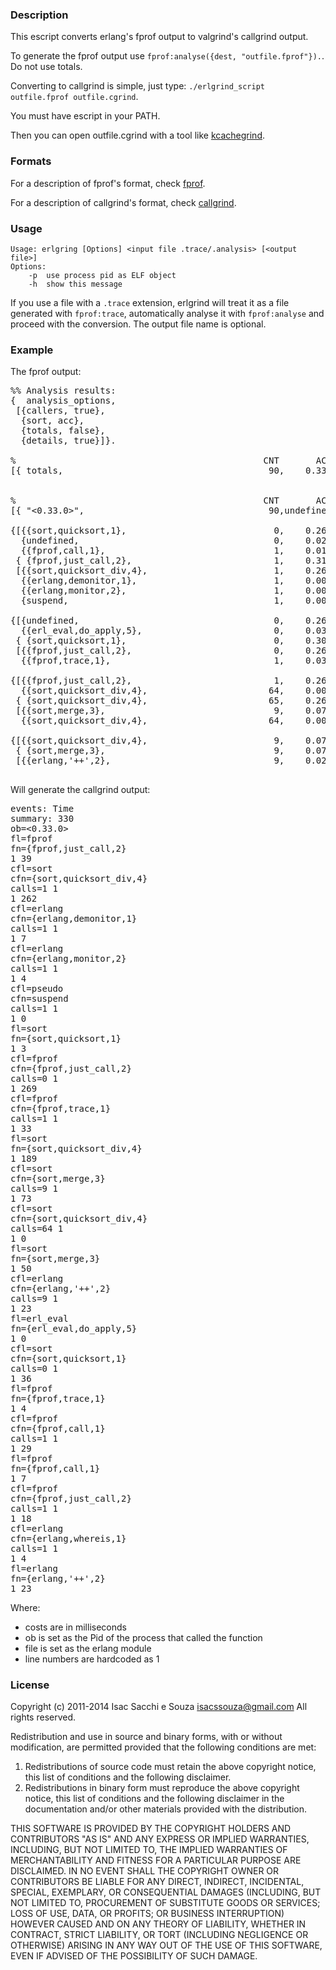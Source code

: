[kcachegrind]: http://kcachegrind.sourceforge.net/html/Home.html
[fprof]: http://www.erlang.org/doc/man/fprof.html#analysis
[callgrind]: http://valgrind.org/docs/manual/cl-format.html

### Description

This escript converts erlang's fprof output to valgrind's callgrind output.

To generate the fprof output use `fprof:analyse({dest, "outfile.fprof"}).`. Do not use totals.

Converting to callgrind is simple, just type: `./erlgrind_script outfile.fprof outfile.cgrind`.

You must have escript in your PATH.

Then you can open outfile.cgrind with a tool like [kcachegrind][].

### Formats

For a description of fprof's format, check [fprof].

For a description of callgrind's format, check [callgrind].

### Usage

    Usage: erlgring [Options] <input file .trace/.analysis> [<output file>]
    Options:
        -p	use process pid as ELF object
    	-h	show this message

If you use a file with a `.trace` extension, erlgrind will treat it as a file generated with `fprof:trace`, automatically analyse it with `fprof:analyse` and proceed with the conversion.
The output file name is optional.

### Example

The fprof output:

<pre>
%% Analysis results:
{  analysis_options,
 [{callers, true},
  {sort, acc},
  {totals, false},
  {details, true}]}.

%                                               CNT       ACC       OWN        
[{ totals,                                       90,    0.330,    0.330}].  %%%


%                                               CNT       ACC       OWN        
[{ "&lt;0.33.0&gt;",                                   90,undefined,    0.330}].   %%

{[{{sort,quicksort,1},                            0,    0.269,    0.007},      
  {undefined,                                     0,    0.025,    0.018},      
  {{fprof,call,1},                                1,    0.018,    0.014}],     
 { {fprof,just_call,2},                           1,    0.312,    0.039},     %
 [{{sort,quicksort_div,4},                        1,    0.262,    0.004},      
  {{erlang,demonitor,1},                          1,    0.007,    0.007},      
  {{erlang,monitor,2},                            1,    0.004,    0.004},      
  {suspend,                                       1,    0.000,    0.000}]}.    

{[{undefined,                                     0,    0.269,    0.000},      
  {{erl_eval,do_apply,5},                         0,    0.036,    0.003}],     
 { {sort,quicksort,1},                            0,    0.305,    0.003},     %
 [{{fprof,just_call,2},                           0,    0.269,    0.007},      
  {{fprof,trace,1},                               1,    0.033,    0.004}]}.    

{[{{fprof,just_call,2},                           1,    0.262,    0.004},      
  {{sort,quicksort_div,4},                       64,    0.000,    0.185}],     
 { {sort,quicksort_div,4},                       65,    0.262,    0.189},     %
 [{{sort,merge,3},                                9,    0.073,    0.050},      
  {{sort,quicksort_div,4},                       64,    0.000,    0.185}]}.    

{[{{sort,quicksort_div,4},                        9,    0.073,    0.050}],     
 { {sort,merge,3},                                9,    0.073,    0.050},     %
 [{{erlang,'++',2},                               9,    0.023,    0.023}]}.    
 </pre>

Will generate the callgrind output: <br>

<pre>
events: Time
summary: 330
ob=&lt;0.33.0&gt;
fl=fprof
fn={fprof,just_call,2}
1 39
cfl=sort
cfn={sort,quicksort_div,4}
calls=1 1
1 262
cfl=erlang
cfn={erlang,demonitor,1}
calls=1 1
1 7
cfl=erlang
cfn={erlang,monitor,2}
calls=1 1
1 4
cfl=pseudo
cfn=suspend
calls=1 1
1 0
fl=sort
fn={sort,quicksort,1}
1 3
cfl=fprof
cfn={fprof,just_call,2}
calls=0 1
1 269
cfl=fprof
cfn={fprof,trace,1}
calls=1 1
1 33
fl=sort
fn={sort,quicksort_div,4}
1 189
cfl=sort
cfn={sort,merge,3}
calls=9 1
1 73
cfl=sort
cfn={sort,quicksort_div,4}
calls=64 1
1 0
fl=sort
fn={sort,merge,3}
1 50
cfl=erlang
cfn={erlang,'++',2}
calls=9 1
1 23
fl=erl_eval
fn={erl_eval,do_apply,5}
1 0
cfl=sort
cfn={sort,quicksort,1}
calls=0 1
1 36
fl=fprof
fn={fprof,trace,1}
1 4
cfl=fprof
cfn={fprof,call,1}
calls=1 1
1 29
fl=fprof
fn={fprof,call,1}
1 7
cfl=fprof
cfn={fprof,just_call,2}
calls=1 1
1 18
cfl=erlang
cfn={erlang,whereis,1}
calls=1 1
1 4
fl=erlang
fn={erlang,'++',2}
1 23
</pre>

Where:

- costs are in milliseconds
- ob is set as the Pid of the process that called the function
- file is set as the erlang module
- line numbers are hardcoded as 1

### License

Copyright (c) 2011-2014
Isac Sacchi e Souza <isacssouza@gmail.com>
All rights reserved.

Redistribution and use in source and binary forms, with or without
modification, are permitted provided that the following conditions are met:

1. Redistributions of source code must retain the above copyright notice, this
   list of conditions and the following disclaimer.
2. Redistributions in binary form must reproduce the above copyright notice,
   this list of conditions and the following disclaimer in the documentation
   and/or other materials provided with the distribution.

THIS SOFTWARE IS PROVIDED BY THE COPYRIGHT HOLDERS AND CONTRIBUTORS "AS IS" AND
ANY EXPRESS OR IMPLIED WARRANTIES, INCLUDING, BUT NOT LIMITED TO, THE IMPLIED
WARRANTIES OF MERCHANTABILITY AND FITNESS FOR A PARTICULAR PURPOSE ARE
DISCLAIMED. IN NO EVENT SHALL THE COPYRIGHT OWNER OR CONTRIBUTORS BE LIABLE FOR
ANY DIRECT, INDIRECT, INCIDENTAL, SPECIAL, EXEMPLARY, OR CONSEQUENTIAL DAMAGES
(INCLUDING, BUT NOT LIMITED TO, PROCUREMENT OF SUBSTITUTE GOODS OR SERVICES;
LOSS OF USE, DATA, OR PROFITS; OR BUSINESS INTERRUPTION) HOWEVER CAUSED AND
ON ANY THEORY OF LIABILITY, WHETHER IN CONTRACT, STRICT LIABILITY, OR TORT
(INCLUDING NEGLIGENCE OR OTHERWISE) ARISING IN ANY WAY OUT OF THE USE OF THIS
SOFTWARE, EVEN IF ADVISED OF THE POSSIBILITY OF SUCH DAMAGE.
